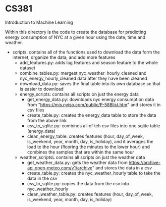# CS381
Introduction to Machine Learning

Within this directory is the code to create the database for predicting energy consumption of NYC at a given hour using the date, time and weather. 
- scripts: contains all of the functions used to download the data form the internet, organize the data, and add more features
    - add_features.py: adds lag features and season feature to the whole dataset 
    - combine_tables.py: mergest nyc_weather_hourly_cleaned and nyc_energy_hourly_cleaned data after they have been cleaned
    - download_data.py: saves the final table into its own database so that is easier to download
    - energy_scripts: contains all scripts on just the energy data
        - get_energy_data.py: downloads nyc energy consumption data from "https://mis.nyiso.com/public/P-58Blist.htm" and stores it in csv files
        - create_table.py: creates the energy_data table to store the data from the above link
        - csv_to_sqlite.py: combines all of teh csv files into one sqlite table (energy_data)
        - clean_energy_table: creates features (hour, day_of_week, is_weekend, year, month, day, is_holiday), and it averages the load to the hour (flooring the minutes to the lower hour) and combines the samples that are within the same hour
    - weather_scriptsL contains all scripts on just the weather data
        - get_weather_data.py: gets the weather data from https://archive-api.open-meteo.com/v1/archive" and stores the data in a csv
        - create_table.py: creates the nyc_weather_hourly table to take the data in the csv
        - csv_to_sqlite.py: copies the data from the csv into nyc_weather_hourly
        - clean_weather_table.py: creates features (hour, day_of_week, is_weekend, year, month, day, is_holiday)
